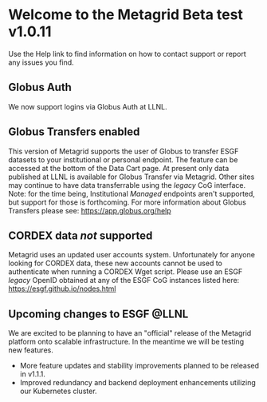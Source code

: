 # Welcome to the Metagrid Beta test v1.0.11

Use the Help link to find information on how to contact support or report any issues you find.

## Globus Auth

We now support logins via Globus Auth at LLNL.

## Globus Transfers enabled

This version of Metagrid supports the user of Globus to transfer ESGF datasets to your institutional or personal endpoint. The feature can be accessed at the bottom of the Data Cart page. At present only data published at LLNL is available for Globus Transfer via Metagrid. Other sites may continue to have data transferrable using the *legacy* CoG interface.
Note: for the time being, Institutional *Managed* endpoints aren't supported, but support for those is forthcoming.
For more information about Globus Transfers please see:  https://app.globus.org/help


## CORDEX data _not_ supported

Metagrid uses an updated user accounts system. Unfortunately for anyone looking for CORDEX data, these new accounts cannot be used to authenticate when running a CORDEX Wget script. Please use an ESGF _legacy_ OpenID obtained at any of the ESGF CoG instances listed here: https://esgf.github.io/nodes.html

## Upcoming changes to ESGF @LLNL

We are excited to be planning to have an "official" release of the Metagrid platform onto scalable infrastructure. In the meantime we will be testing new features.

- More feature updates and stability improvements planned to be released in v1.1.1.
- Improved redundancy and backend deployment enhancements utilizing our Kubernetes cluster.
